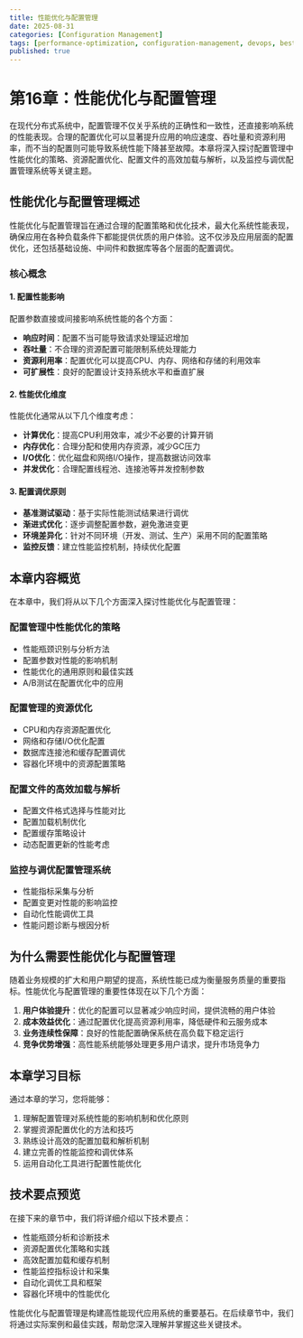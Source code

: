 ```yaml
---
title: 性能优化与配置管理
date: 2025-08-31
categories: [Configuration Management]
tags: [performance-optimization, configuration-management, devops, best-practices]
published: true
---
```


# 第16章：性能优化与配置管理

在现代分布式系统中，配置管理不仅关乎系统的正确性和一致性，还直接影响系统的性能表现。合理的配置优化可以显著提升应用的响应速度、吞吐量和资源利用率，而不当的配置则可能导致系统性能下降甚至故障。本章将深入探讨配置管理中性能优化的策略、资源配置优化、配置文件的高效加载与解析，以及监控与调优配置管理系统等关键主题。

## 性能优化与配置管理概述

性能优化与配置管理旨在通过合理的配置策略和优化技术，最大化系统性能表现，确保应用在各种负载条件下都能提供优质的用户体验。这不仅涉及应用层面的配置优化，还包括基础设施、中间件和数据库等各个层面的配置调优。

### 核心概念

#### 1. 配置性能影响
配置参数直接或间接影响系统性能的各个方面：
- **响应时间**：配置不当可能导致请求处理延迟增加
- **吞吐量**：不合理的资源配置可能限制系统处理能力
- **资源利用率**：配置优化可以提高CPU、内存、网络和存储的利用效率
- **可扩展性**：良好的配置设计支持系统水平和垂直扩展

#### 2. 性能优化维度
性能优化通常从以下几个维度考虑：
- **计算优化**：提高CPU利用效率，减少不必要的计算开销
- **内存优化**：合理分配和使用内存资源，减少GC压力
- **I/O优化**：优化磁盘和网络I/O操作，提高数据访问效率
- **并发优化**：合理配置线程池、连接池等并发控制参数

#### 3. 配置调优原则
- **基准测试驱动**：基于实际性能测试结果进行调优
- **渐进式优化**：逐步调整配置参数，避免激进变更
- **环境差异化**：针对不同环境（开发、测试、生产）采用不同的配置策略
- **监控反馈**：建立性能监控机制，持续优化配置

## 本章内容概览

在本章中，我们将从以下几个方面深入探讨性能优化与配置管理：

### 配置管理中性能优化的策略
- 性能瓶颈识别与分析方法
- 配置参数对性能的影响机制
- 性能优化的通用原则和最佳实践
- A/B测试在配置优化中的应用

### 配置管理的资源优化
- CPU和内存资源配置优化
- 网络和存储I/O优化配置
- 数据库连接池和缓存配置调优
- 容器化环境中的资源配置策略

### 配置文件的高效加载与解析
- 配置文件格式选择与性能对比
- 配置加载机制优化
- 配置缓存策略设计
- 动态配置更新的性能考虑

### 监控与调优配置管理系统
- 性能指标采集与分析
- 配置变更对性能的影响监控
- 自动化性能调优工具
- 性能问题诊断与根因分析

## 为什么需要性能优化与配置管理

随着业务规模的扩大和用户期望的提高，系统性能已成为衡量服务质量的重要指标。性能优化与配置管理的重要性体现在以下几个方面：

1. **用户体验提升**：优化的配置可以显著减少响应时间，提供流畅的用户体验
2. **成本效益优化**：通过配置优化提高资源利用率，降低硬件和云服务成本
3. **业务连续性保障**：良好的性能配置确保系统在高负载下稳定运行
4. **竞争优势增强**：高性能系统能够处理更多用户请求，提升市场竞争力

## 本章学习目标

通过本章的学习，您将能够：

1. 理解配置管理对系统性能的影响机制和优化原则
2. 掌握资源配置优化的方法和技巧
3. 熟练设计高效的配置加载和解析机制
4. 建立完善的性能监控和调优体系
5. 运用自动化工具进行配置性能优化

## 技术要点预览

在接下来的章节中，我们将详细介绍以下技术要点：

- 性能瓶颈分析和诊断技术
- 资源配置优化策略和实践
- 高效配置加载和缓存机制
- 性能监控指标设计和采集
- 自动化调优工具和框架
- 容器化环境中的性能优化

性能优化与配置管理是构建高性能现代应用系统的重要基石。在后续章节中，我们将通过实际案例和最佳实践，帮助您深入理解并掌握这些关键技术。